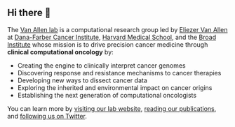 ## Hi there 👋

The [Van Allen lab](https://vanallenlab.dana-farber.org/) is a computational research group led by [Eliezer Van Allen](https://twitter.com/VanAllenLab?ref_src=twsrc%5Egoogle%7Ctwcamp%5Eserp%7Ctwgr%5Eauthor) at [Dana-Farber Cancer Institute](https://www.dana-farber.org/), [Harvard Medical School](https://hms.harvard.edu/), and the [Broad Institute](https://www.broadinstitute.org/) whose mission is to drive precision cancer medicine through **clinical computational oncology** by:
- Creating the engine to clinically interpret cancer genomes
- Discovering response and resistance mechanisms to cancer therapies
- Developing new ways to dissect cancer data
- Exploring the inherited and environmental impact on cancer origins
- Establishing the next generation of computational oncologists

You can learn more by [visiting our lab website](https://vanallenlab.dana-farber.org/), [reading our publications](https://scholar.google.com/citations?user=ygcIQ5IAAAAJ&hl=en&oi=ao), and [following us on Twitter](https://twitter.com/VanAllenLab). 
